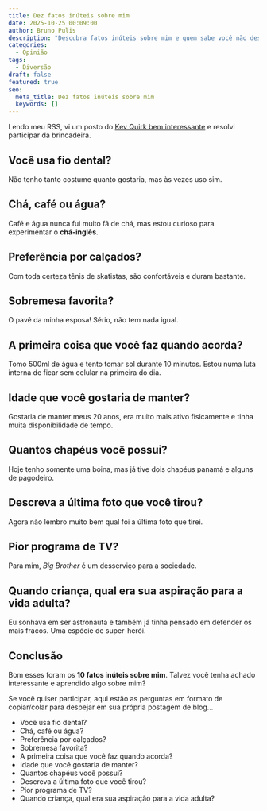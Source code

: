 ```yaml
---
title: Dez fatos inúteis sobre mim
date: 2025-10-25 00:09:00
author: Bruno Pulis
description: "Descubra fatos inúteis sobre mim e quem sabe você não descubra algo curioso. "
categories:
  - Opinião
tags:
  - Diversão
draft: false
featured: true
seo:
  meta_title: Dez fatos inúteis sobre mim
  keywords: []
---
```

Lendo meu RSS, vi um posto do [Kev Quirk bem interessante](https://kevquirk.com/blog/ten-pointless-facts-about-me/) e resolvi participar da brincadeira. 

## Você usa fio dental?

Não tenho tanto costume quanto gostaria, mas às vezes uso sim.

## Chá, café ou água?

Café e água nunca fui muito fã de chá, mas estou curioso para experimentar o **chá-inglês**.

## Preferência por calçados?

Com toda certeza tênis de skatistas, são confortáveis e duram bastante. 

## Sobremesa favorita?

O pavê da minha esposa! Sério, não tem nada igual. 

## A primeira coisa que você faz quando acorda?

Tomo 500ml de água e tento tomar sol durante 10 minutos. Estou numa luta interna de ficar sem celular na primeira do dia. 

## Idade que você gostaria de manter?

Gostaria de manter meus 20 anos, era muito mais ativo fisicamente e tinha muita disponibilidade de tempo. 

## Quantos chapéus você possui?

Hoje tenho somente uma boina, mas já tive dois chapéus panamá e alguns de pagodeiro.

## Descreva a última foto que você tirou?

Agora não lembro muito bem qual foi a última foto que tirei. 

## Pior programa de TV?

Para mim, *Big Brother* é um desserviço para a sociedade.

## Quando criança, qual era sua aspiração para a vida adulta?

Eu sonhava em ser astronauta e também já tinha pensado em defender os mais fracos. Uma espécie de super-herói. 

## Conclusão

Bom esses foram os **10 fatos inúteis sobre mim**. Talvez você tenha achado interessante e aprendido algo sobre mim?

Se você quiser participar, aqui estão as perguntas em formato de copiar/colar para despejar em sua própria postagem de blog…

* Você usa fio dental?
* Chá, café ou água?
* Preferência por calçados?
* Sobremesa favorita?
* A primeira coisa que você faz quando acorda?
* Idade que você gostaria de manter?
* Quantos chapéus você possui?
* Descreva a última foto que você tirou?
* Pior programa de TV?
* Quando criança, qual era sua aspiração para a vida adulta?
